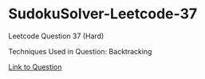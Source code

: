 # SudokuSolver-Leetcode-37

Leetcode Question 37 (Hard)

Techniques Used in Question:
Backtracking

[Link to Question](https://leetcode.com/problems/sudoku-solver/)
